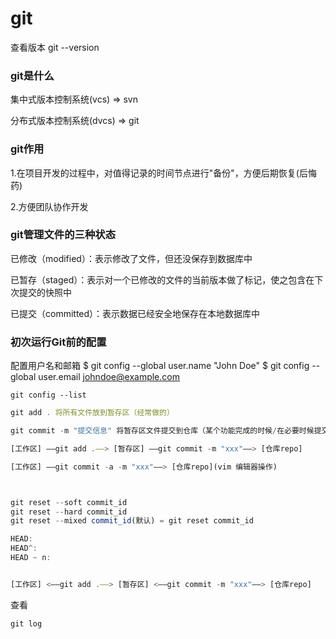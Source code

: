 # git

查看版本     git --version

### git是什么

集中式版本控制系统(vcs) => svn

分布式版本控制系统(dvcs) => git



### git作用

1.在项目开发的过程中，对值得记录的时间节点进行"备份"，方便后期恢复(后悔药)

2.方便团队协作开发

### git管理文件的三种状态

已修改（modified）：表示修改了文件，但还没保存到数据库中

已暂存（staged）：表示对一个已修改的文件的当前版本做了标记，使之包含在下次提交的快照中

已提交（committed）：表示数据已经安全地保存在本地数据库中



### 初次运行Git前的配置

配置用户名和邮箱
$ git config --global user.name "John Doe"
$ git config --global user.email johndoe@example.com





```
git config --list
```



```js
git add . 将所有文件放到暂存区（经常做的）

git commit -m "提交信息" 将暂存区文件提交到仓库（某个功能完成的时候/在必要时候提交）

[工作区] ——git add .——> [暂存区] ——git commit -m "xxx"——> [仓库repo]

[工作区] ——git commit -a -m "xxx"——> [仓库repo](vim 编辑器操作)



git reset --soft commit_id
git reset --hard commit_id
git reset --mixed commit_id(默认) = git reset commit_id

HEAD:
HEAD^:
HEAD ~ n:


[工作区] <——git add .——> [暂存区] <——git commit -m "xxx"——> [仓库repo]
```



查看

```
git log
```

































